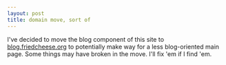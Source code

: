 ```yaml
---
layout: post
title: domain move, sort of
---
```


I've decided to move the blog component of this site to <a href="http://blog.friedcheese.org">blog.friedcheese.org</a> to potentially make way for a less blog-oriented main page. Some things may have broken in the move. I'll fix 'em if I find 'em.

